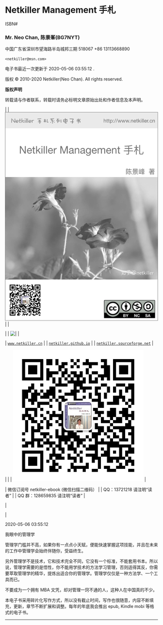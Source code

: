 # Netkiller Management 手札

ISBN# 

### Mr. Neo Chan, 陈景峯(BG7NYT)

中国广东省深圳市望海路半岛城邦三期
518067
+86 13113668890

`<netkiller@msn.com>`

电子书最近一次更新于 2020-05-06 03:55:12 .

版权 © 2010-2020 Netkiller(Neo Chan). All rights reserved.

**版权声明**

转载请与作者联系，转载时请务必标明文章原始出处和作者信息及本声明。

|  &#124; ![ &#124;](img/cover.png)  |  |  

&#124;  &#124; ![ &#124;](https://creativecommons.org/licenses/by/4.0/)  &#124;  

&#124; [`www.netkiller.cn`](http://www.netkiller.cn) &#124;
&#124; [`netkiller.github.io`](http://netkiller.github.io/) &#124;
&#124; [`netkiller.sourceforge.net`](http://netkiller.sourceforge.net/) &#124;

 &#124;
&#124;  &#124; ![ &#124;](img/weixin.jpg)  &#124;  

&#124; 微信订阅号 netkiller-ebook (微信扫描二维码） &#124;
&#124; QQ：13721218 请注明“读者” &#124;
&#124; QQ 群：128659835 请注明“读者” &#124;

 &#124;

 |

2020-05-06 03:55:12

我眼中的管理学

管理学门槛并不高，如果你有一点点小天赋，便能快速掌握这项技能，并且在未来的工作中管理学会始终伴随你，受益终生。

另外管理学不是技术，它和技术完全不同，它没有一个标准，不能套用书本。所以说，管理学需要的是悟性，你不能用学技术的方法学习管理，否则适得其反，你需要萃取管理学的精华，提炼出适合你的管理学。管理学仅仅是一种方法学、一个工具而已。

不要成为一个拥有 MBA 文凭，却对管理一窍不通的人，这种人在中国真的不少。

本电子书采用碎片化写作方式，所以没有截止时间，写作也很随意，内容不断填充，更新，章节不断扩展和调整。每年的年底我会推出 epub, Kindle mobi 等格式的电子书。

* * *